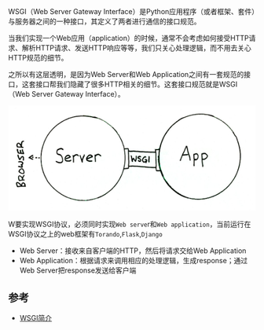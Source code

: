 WSGI（Web Server Gateway Interface）是Python应用程序（或者框架、套件）与服务器之间的一种接口，其定义了两者进行通信的接口规范。

当我们实现一个Web应用（application）的时候，通常不会考虑如何接受HTTP请求、解析HTTP请求、发送HTTP响应等等，我们只关心处理逻辑，而不用去关心HTTP规范的细节。

之所以有这层透明，是因为Web Server和Web Application之间有一套规范的接口，这套接口帮我们隐藏了很多HTTP相关的细节。这套接口规范就是WSGI（Web Server Gateway Interface）。

![img](image/271340537504265.png)

W要实现WSGI协议，必须同时实现`Web serve`r和`Web application`，当前运行在WSGI协议之上的web框架有`Torando`,`Flask`,`Django`

- Web Server：接收来自客户端的HTTP，然后将请求交给Web Application
- Web Application：根据请求来调用相应的处理逻辑，生成response；通过Web Server把response发送给客户端

## 参考

- [WSGI简介](https://www.cnblogs.com/wilber2013/p/4763067.html)